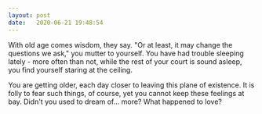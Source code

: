```yaml
---
layout: post
date:   2020-06-21 19:48:54
---
```


With old age comes wisdom, they say. "Or at least, it may change the questions we ask," you mutter to yourself. You have had trouble sleeping lately - more often than not, while the rest of your court is sound asleep, you find yourself staring at the ceiling. 

You are getting older, each day closer to leaving this plane of existence. It is folly to fear such things, of course, yet you cannot keep these feelings at bay. Didn't you used to dream of... more? What happened to love?